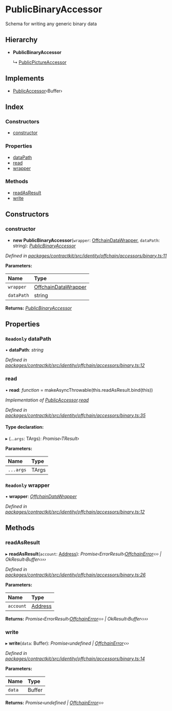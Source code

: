 # PublicBinaryAccessor

Schema for writing any generic binary data

## Hierarchy

* **PublicBinaryAccessor**

  ↳ [PublicPictureAccessor]()

## Implements

* [PublicAccessor]()‹Buffer›

## Index

### Constructors

* [constructor]()

### Properties

* [dataPath]()
* [read]()
* [wrapper]()

### Methods

* [readAsResult]()
* [write]()

## Constructors

### constructor

+ **new PublicBinaryAccessor**\(`wrapper`: [OffchainDataWrapper](), `dataPath`: string\): [_PublicBinaryAccessor_]()

_Defined in_ [_packages/contractkit/src/identity/offchain/accessors/binary.ts:11_](https://github.com/celo-org/celo-monorepo/blob/master/packages/contractkit/src/identity/offchain/accessors/binary.ts#L11)

**Parameters:**

| Name | Type |
| :--- | :--- |
| `wrapper` | [OffchainDataWrapper]() |
| `dataPath` | string |

**Returns:** [_PublicBinaryAccessor_]()

## Properties

### `Readonly` dataPath

• **dataPath**: _string_

_Defined in_ [_packages/contractkit/src/identity/offchain/accessors/binary.ts:12_](https://github.com/celo-org/celo-monorepo/blob/master/packages/contractkit/src/identity/offchain/accessors/binary.ts#L12)

### read

• **read**: _function_ = makeAsyncThrowable\(this.readAsResult.bind\(this\)\)

_Implementation of_ [_PublicAccessor_]()_._[_read_]()

_Defined in_ [_packages/contractkit/src/identity/offchain/accessors/binary.ts:35_](https://github.com/celo-org/celo-monorepo/blob/master/packages/contractkit/src/identity/offchain/accessors/binary.ts#L35)

#### Type declaration:

▸ \(...`args`: TArgs\): _Promise‹TResult›_

**Parameters:**

| Name | Type |
| :--- | :--- |
| `...args` | TArgs |

### `Readonly` wrapper

• **wrapper**: [_OffchainDataWrapper_]()

_Defined in_ [_packages/contractkit/src/identity/offchain/accessors/binary.ts:12_](https://github.com/celo-org/celo-monorepo/blob/master/packages/contractkit/src/identity/offchain/accessors/binary.ts#L12)

## Methods

### readAsResult

▸ **readAsResult**\(`account`: [Address](_base_.md#address)\): _Promise‹ErrorResult‹_[_OffchainError_]()_‹›› \| OkResult‹Buffer‹›››_

_Defined in_ [_packages/contractkit/src/identity/offchain/accessors/binary.ts:26_](https://github.com/celo-org/celo-monorepo/blob/master/packages/contractkit/src/identity/offchain/accessors/binary.ts#L26)

**Parameters:**

| Name | Type |
| :--- | :--- |
| `account` | [Address](_base_.md#address) |

**Returns:** _Promise‹ErrorResult‹_[_OffchainError_]()_‹›› \| OkResult‹Buffer‹›››_

### write

▸ **write**\(`data`: Buffer\): _Promise‹undefined \|_ [_OffchainError_]()_‹››_

_Defined in_ [_packages/contractkit/src/identity/offchain/accessors/binary.ts:14_](https://github.com/celo-org/celo-monorepo/blob/master/packages/contractkit/src/identity/offchain/accessors/binary.ts#L14)

**Parameters:**

| Name | Type |
| :--- | :--- |
| `data` | Buffer |

**Returns:** _Promise‹undefined \|_ [_OffchainError_]()_‹››_

